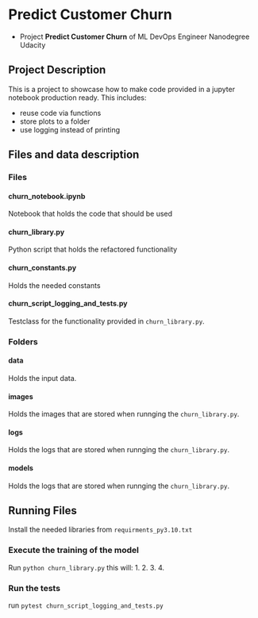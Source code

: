 # Predict Customer Churn

- Project **Predict Customer Churn** of ML DevOps Engineer Nanodegree Udacity

## Project Description
This is a project to showcase how to make code provided in a jupyter notebook production ready.
This includes:
- reuse code via functions
- store plots to a folder
- use logging instead of printing


## Files and data description
### Files
#### churn_notebook.ipynb
Notebook that holds the code that should be used
#### churn_library.py
Python script that holds the refactored functionality
#### churn_constants.py
Holds the needed constants
#### churn_script_logging_and_tests.py
Testclass for the functionality provided in `churn_library.py`.

### Folders
#### data
Holds the input data.
#### images
Holds the images that are stored when runnging the `churn_library.py`.
#### logs
Holds the logs that are stored when runnging the `churn_library.py`.
#### models 
Holds the logs that are stored when runnging the `churn_library.py`.


## Running Files
Install the needed libraries from `requirments_py3.10.txt`

### Execute the training of the model
Run `python churn_library.py` this will:
1.
2.
3.
4.

### Run the tests
run `pytest churn_script_logging_and_tests.py`


